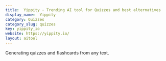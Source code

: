 ```yaml
---
title:  Yippity - Trending AI tool for Quizzes and best alternatives
display_name:  Yippity
category: Quizzes
category_slug: quizzes
key: yippity_io
website: https://yippity.io/
layout: aitool
---
```


Generating quizzes and flashcards from any text.
